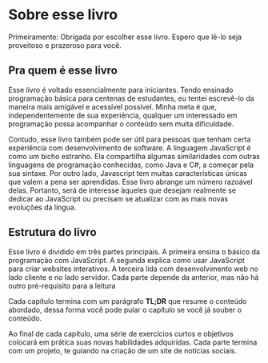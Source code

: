 # Sobre esse livro
Primeiramente: Obrigada por escolher esse livro. Espero que lê-lo seja proveitoso e prazeroso para você.

## Pra quem é esse livro

Esse livro é voltado essencialmente para iniciantes. Tendo ensinado programação básica para centenas de estudantes, eu tentei escrevê-lo da maneira mais amigável e acessível possível. Minha meta é que, independentemente de sua experiência, qualquer um interessado em programação possa acompanhar o conteúdo sem muita dificuldade.

Contudo, esse livro também pode ser útil para pessoas que tenham certa experiência com desenvolvimento de software. A linguagem JavaScript é como um bicho estranho. Ela compartilha algumas similaridades com outras linguagens de programação conhecidas, como Java e C#, a começar pela sua sintaxe. Por outro lado, Javascript tem muitas características únicas que valem a pena ser aprendidas. Esse livro abrange um número razoável delas. Portanto, será de interesse àqueles que desejam realmente se dedicar ao JavaScript ou precisam se atualizar com as mais novas evoluções da língua.

## Estrutura do livro

Esse livro é dividido em três partes principais. A primeira ensina o básico da programação com JavaScript. A segunda explica como usar JavaScript para criar websites interativos. A terceira lida com desenvolvimento web no lado cliente e no lado servidor. Cada parte depende da anterior, mas não há outro pré-requisito para a leitura

Cada capítulo termina com um parágrafo **TL;DR** que resume o conteúdo abordado, dessa forma você pode pular o capítulo se você já souber o conteúdo.

Ao final de cada capítulo, uma série de exercícios curtos e objetivos colocará em prática suas novas habilidades adquiridas. Cada parte termina com um projeto, te guiando na criação de um site de notícias sociais.
